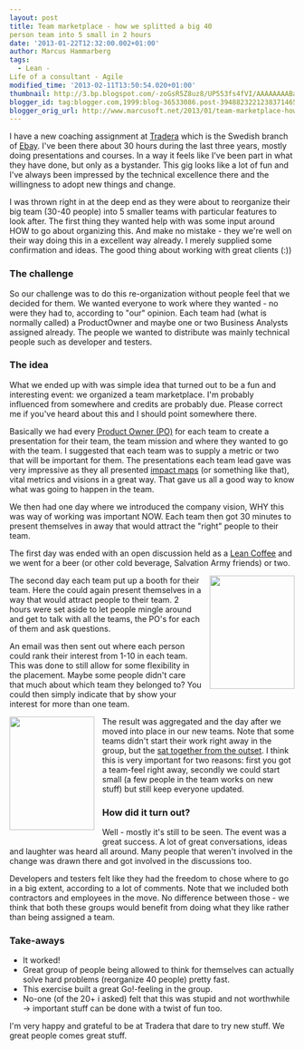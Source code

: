 ```yaml
---
layout: post
title: Team marketplace - how we splitted a big 40
person team into 5 small in 2 hours
date: '2013-01-22T12:32:00.002+01:00'
author: Marcus Hammarberg
tags:
  - Lean -
Life of a consultant - Agile
modified_time: '2013-02-11T13:50:54.020+01:00'
thumbnail: http://3.bp.blogspot.com/-zoGsR5Z8uz8/UP553fs4fVI/AAAAAAAABaE/1v0f9oOQ8lQ/s72-c/IMG_2848.jpg
blogger_id: tag:blogger.com,1999:blog-36533086.post-3948823221238371465
blogger_orig_url: http://www.marcusoft.net/2013/01/team-marketplace-how-we-splitted-big-40.html
---
```



<div dir="ltr" style="text-align: left;" trbidi="on">


I have a new coaching assignment at
<a href="http://www.tradera.com/" target="_blank">Tradera</a> which is
the Swedish branch of
<a href="http://www.ebay.com/" target="_blank">Ebay</a>. I've been there
about 30 hours during the last three years, mostly doing presentations
and courses. In a way it feels like I've been part in what they have
done, but only as a bystander. This gig looks like a lot of fun and I've
always been impressed by the technical excellence there and the
willingness to adopt new things and change.

I was thrown right in at the deep end as they were about to reorganize
their big team (30-40 people) into 5 smaller teams with particular
features to look after. The first thing they wanted help with was some
input around HOW to go about organizing this. And make no mistake - they
we're well on their way doing this in a excellent way already. I merely
supplied some confirmation and ideas. The good thing about working with
great clients (:))



### The challenge

So our challenge was to do this re-organization without people feel that
we decided for them. We wanted everyone to work where they wanted - no
were they had to, according to "our" opinion. Each team had (what is
normally called) a ProductOwner and maybe one or two Business Analysts
assigned already. The people we wanted to distribute was mainly
technical people such as developer and testers.

### The idea

What we ended up with was simple idea that turned out to be a fun and
interesting event: we organized a team marketplace. I'm probably
influenced from somewhere and credits are probably due. Please correct
me if you've heard about this and I should point somewhere there.

Basically we had every
<a href="http://en.wikipedia.org/wiki/Scrum_(development)"
target="_blank">Product Owner (PO)</a> for each team to create a
presentation for their team, the team mission and where they wanted to
go with the team. I suggested that each team was to supply a metric or
two that will be important for them. The presentations each team lead
gave was very impressive as they all presented
<a href="http://impactmapping.org/drawing.php" target="_blank">impact
maps</a> (or something like that), vital metrics and visions in a great
way. That gave us all a good way to know what was going to happen in the
team.

We then had one day where we introduced the company vision, WHY this was
way of working was important NOW. Each team then got 30 minutes to
present themselves in away that would attract the "right" people to
their team.

The first day was ended with an open discussion held as a
<a href="http://www.leancoffee.org/" target="_blank">Lean Coffee</a> and
we went for a beer (or other cold beverage, Salvation Army friends) or
two.


<div class="separator" style="clear: both; text-align: center;">

<a
href="http://3.bp.blogspot.com/-zoGsR5Z8uz8/UP553fs4fVI/AAAAAAAABaE/1v0f9oOQ8lQ/s1600/IMG_2848.jpg"
data-imageanchor="1"
style="clear: right; float: right; margin-bottom: 1em; margin-left: 1em;"><img
src="http://3.bp.blogspot.com/-zoGsR5Z8uz8/UP553fs4fVI/AAAAAAAABaE/1v0f9oOQ8lQ/s200/IMG_2848.jpg"
data-border="0" width="150" height="200" /></a>

</div>

The second day each team put up a booth for their team. Here the could
again present themselves in a way that would attract people to their
team. 2 hours were set aside to let people mingle around and get to talk
with all the teams, the PO's for each of them and ask questions.

An email was then sent out where each person could rank their interest
from 1-10 in each team. This was done to still allow for some
flexibility in the placement. Maybe some people didn't care that much
about which team they belonged to? You could then simply indicate that
by show your interest for more than one team.

<div class="separator" style="clear: both; text-align: center;">

<a
href="http://3.bp.blogspot.com/-D43ZGtiqsNk/UP553Q_m9RI/AAAAAAAABaA/WzaDu4nWQ7Q/s1600/IMG_2847.jpg"
data-imageanchor="1"
style="clear: left; float: left; margin-bottom: 1em; margin-right: 1em;"><img
src="http://3.bp.blogspot.com/-D43ZGtiqsNk/UP553Q_m9RI/AAAAAAAABaA/WzaDu4nWQ7Q/s200/IMG_2847.jpg"
data-border="0" width="150" height="200" /></a>

</div>

The result was aggregated and the day after we moved into place in our
new teams. Note that some teams didn't start their work right away in
the group, but the
<a href="http://www.marcusoft.net/2012/10/agilechangetop52.html"
target="_blank">sat together from the outset</a>. I think this is very
important for two reasons: first you got a team-feel right away,
secondly we could start small (a few people in the team works on new
stuff) but still keep everyone updated.

### How did it turn out?

Well - mostly it's still to be seen.
The event was a great success. A lot of great conversations, ideas and
laughter was heard all around. Many people that weren't involved in the
change was drawn there and got involved in the discussions too.

Developers and testers felt like they had the freedom to chose where to
go in a big extent, according to a lot of comments. Note that we
included both contractors and employees in the move. No difference
between those - we think that both these groups would benefit from doing
what they like rather than being assigned a team.

### Take-aways

-   It worked!
-   Great group of people being allowed to think for themselves can
    actually solve hard problems (reorganize 40 people) pretty fast. 
-   This exercise built a great Go!-feeling in the group. 
-   No-one (of the 20+ i asked) felt that this was stupid and not
    worthwhile -\> important stuff can be done with a twist of fun too. 

I'm very happy and grateful to be at Tradera that dare to try new stuff.
We great people comes great stuff.

</div>
